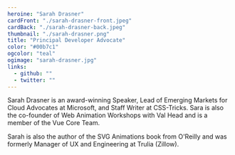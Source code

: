 ```yaml
---
heroine: "Sarah Drasner"
cardFront: "./sarah-drasner-front.jpeg"
cardBack: "./sarah-drasner-back.jpeg"
thumbnail: "./sarah-drasner.png"
title: "Principal Developer Advocate"
color: "#00b7c1"
ogcolor: "teal"
ogimage: "sarah-drasner.jpg"
links:
  - github: ""
  - twitter: ""
---
```


Sarah Drasner is an award-winning Speaker, Lead of Emerging Markets for Cloud Advocates at Microsoft, and Staff Writer at CSS-Tricks. Sara is also the co-founder of Web Animation Workshops with Val Head and is a member of the Vue Core Team.

Sarah is also the author of the SVG Animations book from O'Reilly and was formerly Manager of UX and Engineering at Trulia (Zillow).
